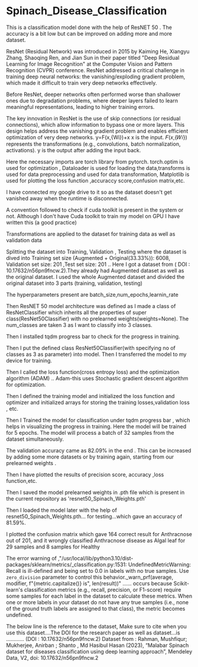 # Spinach_Disease_Classification
This is a classification model done with the help of ResNET 50 . The accuracy is a bit low but can be improved on adding more and more dataset. 

ResNet (Residual Network) was introduced in 2015 by Kaiming He, Xiangyu Zhang, Shaoqing Ren, and Jian Sun in their paper titled "Deep Residual Learning for Image Recognition" at the Computer Vision and Pattern Recognition (CVPR) conference. ResNet addressed a critical challenge in training deep neural networks: the vanishing/exploding gradient problem, which made it difficult to train very deep networks effectively.

Before ResNet, deeper networks often performed worse than shallower ones due to degradation problems, where deeper layers failed to learn meaningful representations, leading to higher training errors.

The key innovation in ResNet is the use of skip connections (or residual connections), which allow information to bypass one or more layers. This design helps address the vanishing gradient problem and enables efficient optimization of very deep networks.
y=F(x,{Wi})+x
x is the input.
𝐹(𝑥,{𝑊𝑖}) represents the transformations (e.g., convolutions, batch normalization, activations).
y is the output after adding the input back.

Here the necessary imports are torch library from pytorch. torch.optim is used for optimization , Dataloader is used for loading the data,transforms is used for data preprocessing and used for data transformation, Matplotlib is used for plotting the loss function ,accuraccy score,confusion matrix,etc.

I have connected my google drive to it so as the dataset doesn't get vanished away when the runtime is disconnected.

A convention followed to check if cuda toolkit is present in the system or not. Although I don't have Cuda toolkit to train my model on GPU I have written this (a good practice)

Transformations are applied to the dataset for training data as well as validation data

Splitting the dataset into Training, Validation , Testing where the dataset is dived into Training set size (Augmented + Original(33.33%)): 6008, Validation set size: 201 ,Test set size: 201 .. Here I got a dataset from  ( DOI : 10.17632/n56pn9fncw.2).They already had Augmented dataset as well as the original dataset. I used the whole Augmented dataset and divided the original dataset into 3 parts (training, validation, testing)  

The hyperparameters present are batch_size,num_epochs,learnin_rate

Then ResNET 50 model architecture was defined as I made a class of ResNetClassifier which inherits all the properties of super class(ResNet50Classifier) with no prelearned weights(weights=None). The num_classes are taken 3 as I want to classify into 3 classes.

Then I installed tqdm progress bar to check for the progress in training.

Then I put the defined class ResNet50Classifier(with specifying no of classes as 3 as parameter) into model. Then I transferred the model to my device for training.

Then I called the loss function(cross entropy loss) and the optimization algorithm (ADAM) .. Adam-this uses Stochastic gradient descent algorithm for optimization.

Then I defined the training model and initialized the loss function and optimizer and initialized arrays for storing the training losses,validation loss , etc.

Then I Trained the model for classification under tqdm progress bar , which helps in visualizing the progress in training. Here the model will be trained for 5 epochs. The model will process a batch of 32 samples from the dataset simultaneously.

The validation accuracy came as 82.09% in the end . This can be increased by adding some more datasets or by training again, starting from our prelearned weights .

Then I have plotted the results of precision score, accuracy ,loss function,etc.

Then I saved the model prelearned weights in .pth file which is present in the current repository as 'resnet50_Spinach_Weights.pth'

Then I loaded the model later with the help of resnet50_Spinach_Weights.pth... for testing...which gave an accuracy of 81.59%.

I plotted the confusion matrix which gave 164 correct result for Anthracnose out of 201, and it wrongly classified Anthracnose disease as Algal leaf for 29 samples and 8 samples for Healthy

The error warning of  ,"/usr/local/lib/python3.10/dist-packages/sklearn/metrics/_classification.py:1531: UndefinedMetricWarning: Recall is ill-defined and being set to 0.0 in labels with no true samples. Use `zero_division` parameter to control this behavior._warn_prf(average, modifier, f"{metric.capitalize()} is", len(result))"         ......  occurs because Scikit-learn's classification metrics (e.g., recall, precision, or F1-score) require some samples for each label in the dataset to calculate these metrics. When one or more labels in your dataset do not have any true samples (i.e., none of the ground truth labels are assigned to that class), the metric becomes undefined.

The below line is the reference to the dataset, Make sure to cite when you use this dataset....The DOI for the research paper as well as dataset...is ............ (DOI : 10.17632/n56pn9fncw.2)
Dataset from : Rahman, Mushfiqur; Mukherjee, Anirban ; Shanto , Md Hasibul Hasan  (2023), “Malabar Spinach dataset for diseases classification using deep learning approach”, Mendeley Data, V2, doi: 10.17632/n56pn9fncw.2
